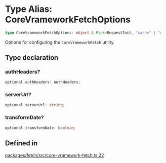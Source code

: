 # Type Alias: CoreVrameworkFetchOptions

```ts
type CoreVrameworkFetchOptions: object & Pick<RequestInit, "cache" | "credentials" | "mode">;
```

Options for configuring the `CoreVrameworkFetch` utility.

## Type declaration

### authHeaders?

```ts
optional authHeaders: AuthHeaders;
```

### serverUrl?

```ts
optional serverUrl: string;
```

### transformDate?

```ts
optional transformDate: boolean;
```

## Defined in

[packages/fetch/src/core-vramework-fetch.ts:22](https://github.com/vramework/vramework/blob/effbb4c429219b23928f1b1f0fcdb2fd3899355c/packages/fetch/src/core-vramework-fetch.ts#L22)
